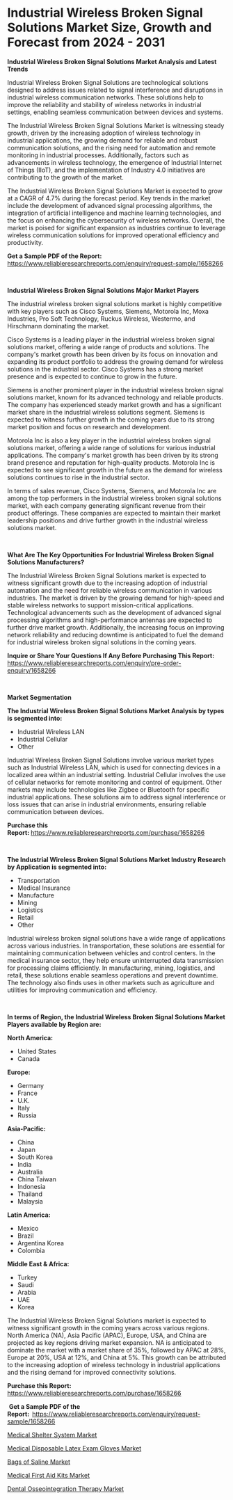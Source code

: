 <p><h1>Industrial Wireless Broken Signal Solutions Market Size, Growth and Forecast from 2024 - 2031</h1></p><p><strong>Industrial Wireless Broken Signal Solutions Market Analysis and Latest Trends</strong></p>
<p><p>Industrial Wireless Broken Signal Solutions are technological solutions designed to address issues related to signal interference and disruptions in industrial wireless communication networks. These solutions help to improve the reliability and stability of wireless networks in industrial settings, enabling seamless communication between devices and systems.</p><p>The Industrial Wireless Broken Signal Solutions Market is witnessing steady growth, driven by the increasing adoption of wireless technology in industrial applications, the growing demand for reliable and robust communication solutions, and the rising need for automation and remote monitoring in industrial processes. Additionally, factors such as advancements in wireless technology, the emergence of Industrial Internet of Things (IIoT), and the implementation of Industry 4.0 initiatives are contributing to the growth of the market.</p><p>The Industrial Wireless Broken Signal Solutions Market is expected to grow at a CAGR of 4.7% during the forecast period. Key trends in the market include the development of advanced signal processing algorithms, the integration of artificial intelligence and machine learning technologies, and the focus on enhancing the cybersecurity of wireless networks. Overall, the market is poised for significant expansion as industries continue to leverage wireless communication solutions for improved operational efficiency and productivity.</p></p>
<p><strong>Get a Sample PDF of the Report:&nbsp;</strong> <a href="https://www.reliableresearchreports.com/enquiry/request-sample/1658266">https://www.reliableresearchreports.com/enquiry/request-sample/1658266</a></p>
<p>&nbsp;</p>
<p><strong>Industrial Wireless Broken Signal Solutions Major Market Players</strong></p>
<p><p>The industrial wireless broken signal solutions market is highly competitive with key players such as Cisco Systems, Siemens, Motorola Inc, Moxa Industries, Pro Soft Technology, Ruckus Wireless, Westermo, and Hirschmann dominating the market.</p><p>Cisco Systems is a leading player in the industrial wireless broken signal solutions market, offering a wide range of products and solutions. The company's market growth has been driven by its focus on innovation and expanding its product portfolio to address the growing demand for wireless solutions in the industrial sector. Cisco Systems has a strong market presence and is expected to continue to grow in the future.</p><p>Siemens is another prominent player in the industrial wireless broken signal solutions market, known for its advanced technology and reliable products. The company has experienced steady market growth and has a significant market share in the industrial wireless solutions segment. Siemens is expected to witness further growth in the coming years due to its strong market position and focus on research and development.</p><p>Motorola Inc is also a key player in the industrial wireless broken signal solutions market, offering a wide range of solutions for various industrial applications. The company's market growth has been driven by its strong brand presence and reputation for high-quality products. Motorola Inc is expected to see significant growth in the future as the demand for wireless solutions continues to rise in the industrial sector.</p><p>In terms of sales revenue, Cisco Systems, Siemens, and Motorola Inc are among the top performers in the industrial wireless broken signal solutions market, with each company generating significant revenue from their product offerings. These companies are expected to maintain their market leadership positions and drive further growth in the industrial wireless solutions market.</p></p>
<p>&nbsp;</p>
<p><strong>What Are The Key Opportunities For Industrial Wireless Broken Signal Solutions Manufacturers?</strong></p>
<p><p>The Industrial Wireless Broken Signal Solutions market is expected to witness significant growth due to the increasing adoption of industrial automation and the need for reliable wireless communication in various industries. The market is driven by the growing demand for high-speed and stable wireless networks to support mission-critical applications. Technological advancements such as the development of advanced signal processing algorithms and high-performance antennas are expected to further drive market growth. Additionally, the increasing focus on improving network reliability and reducing downtime is anticipated to fuel the demand for industrial wireless broken signal solutions in the coming years.</p></p>
<p><strong>Inquire or Share Your Questions If Any Before Purchasing This Report:</strong> <a href="https://www.reliableresearchreports.com/enquiry/pre-order-enquiry/1658266">https://www.reliableresearchreports.com/enquiry/pre-order-enquiry/1658266</a></p>
<p>&nbsp;</p>
<p><strong>Market Segmentation</strong></p>
<p><strong>The Industrial Wireless Broken Signal Solutions Market Analysis by types is segmented into:</strong></p>
<p><ul><li>Industrial Wireless LAN</li><li>Industrial Cellular</li><li>Other</li></ul></p>
<p><p>Industrial Wireless Broken Signal Solutions involve various market types such as Industrial Wireless LAN, which is used for connecting devices in a localized area within an industrial setting. Industrial Cellular involves the use of cellular networks for remote monitoring and control of equipment. Other markets may include technologies like Zigbee or Bluetooth for specific industrial applications. These solutions aim to address signal interference or loss issues that can arise in industrial environments, ensuring reliable communication between devices.</p></p>
<p><strong>Purchase this Report:&nbsp;</strong><a href="https://www.reliableresearchreports.com/purchase/1658266">https://www.reliableresearchreports.com/purchase/1658266</a></p>
<p>&nbsp;</p>
<p><strong>The Industrial Wireless Broken Signal Solutions Market Industry Research by Application is segmented into:</strong></p>
<p><ul><li>Transportation</li><li>Medical Insurance</li><li>Manufacture</li><li>Mining</li><li>Logistics</li><li>Retail</li><li>Other</li></ul></p>
<p><p>Industrial wireless broken signal solutions have a wide range of applications across various industries. In transportation, these solutions are essential for maintaining communication between vehicles and control centers. In the medical insurance sector, they help ensure uninterrupted data transmission for processing claims efficiently. In manufacturing, mining, logistics, and retail, these solutions enable seamless operations and prevent downtime. The technology also finds uses in other markets such as agriculture and utilities for improving communication and efficiency.</p></p>
<p>&nbsp;</p>
<p><strong>In terms of Region, the Industrial Wireless Broken Signal Solutions Market Players available by Region are:</strong></p>
<p>
    <p> <strong> North America: </strong>
        <ul>
            <li>United States</li>
            <li>Canada</li>
        </ul>
        </p> 
    <p> <strong> Europe: </strong>
        <ul>
            <li>Germany</li>
            <li>France</li>
            <li>U.K.</li>
            <li>Italy</li>
            <li>Russia</li>
        </ul>
        </p> 
    <p> <strong> Asia-Pacific: </strong>
        <ul>
            <li>China</li>
            <li>Japan</li>
            <li>South Korea</li>
            <li>India</li>
            <li>Australia</li>
            <li>China Taiwan</li>
            <li>Indonesia</li>
            <li>Thailand</li>
            <li>Malaysia</li>
        </ul>
        </p> 
    <p> <strong> Latin America: </strong>
        <ul>
            <li>Mexico</li>
            <li>Brazil</li>
            <li>Argentina Korea</li>
            <li>Colombia</li>
        </ul>
        </p> 
    <p> <strong> Middle East & Africa: </strong>
        <ul>
            <li>Turkey</li>
            <li>Saudi</li>
            <li>Arabia</li>
            <li>UAE</li>
            <li>Korea</li>
        </ul>
    </p>
    </p>
<p><p>The Industrial Wireless Broken Signal Solutions market is expected to witness significant growth in the coming years across various regions. North America (NA), Asia Pacific (APAC), Europe, USA, and China are projected as key regions driving market expansion. NA is anticipated to dominate the market with a market share of 35%, followed by APAC at 28%, Europe at 20%, USA at 12%, and China at 5%. This growth can be attributed to the increasing adoption of wireless technology in industrial applications and the rising demand for improved connectivity solutions.</p></p>
<p><strong>Purchase this Report: </strong><a href="https://www.reliableresearchreports.com/purchase/1658266">https://www.reliableresearchreports.com/purchase/1658266</a></p>
<p>&nbsp;<strong>Get a Sample PDF of the Report:&nbsp;&nbsp;</strong><a href="https://www.reliableresearchreports.com/enquiry/request-sample/1658266">https://www.reliableresearchreports.com/enquiry/request-sample/1658266</a></p>
<p><strong></strong></p>
<p><p><a href="https://issuu.com/reportprime-2/docs/medical-shelter-system-market-size-2030.pptx">Medical Shelter System Market</a></p><p><a href="https://medium.com/@lawrenceguerrero666/medical-disposable-latex-exam-gloves-market-report-reveals-the-latest-trends-and-growth-f0e6352fe1e9">Medical Disposable Latex Exam Gloves Market</a></p><p><a href="https://medium.com/@meganlee6679/decoding-bags-of-saline-market-metrics-market-share-trends-and-growth-patterns-901ce24fc4e8">Bags of Saline Market</a></p><p><a href="https://medium.com/@meganlee6679/medical-first-aid-kits-market-size-reveals-the-best-marketing-channels-in-global-industry-0e84699a3ea3">Medical First Aid Kits Market</a></p><p><a href="https://issuu.com/reportprime-2/docs/dental-osseointegration-therapy-market-size-2030.p">Dental Osseointegration Therapy Market</a></p></p>